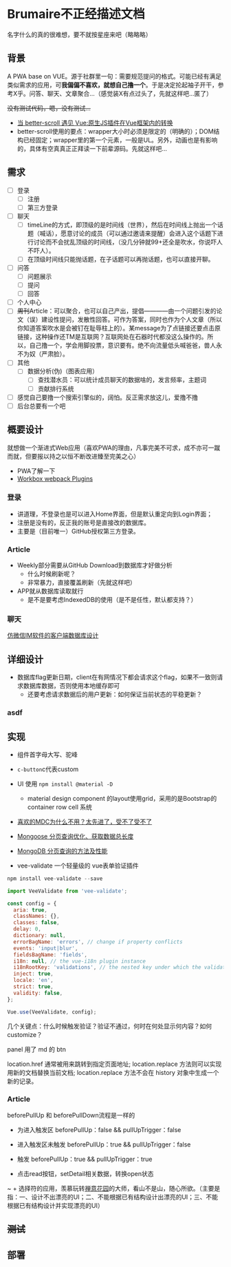 # Brumaire不正经描述文档

名字什么的真的很难想，要不就按星座来吧（略略略）

## 背景

A PWA base on VUE。源于社群里一句：需要规范提问的格式。可能已经有满足类似需求的应用，可**我偏偏不喜欢，就想自己撸一个**。于是决定抡起袖子开干，参考X乎。问答、聊天、文章聚合...（感觉装X有点过头了，先就这样吧...匿了）

~~没有测试代码，嗯，没有测试...~~

- [当 better-scroll 遇见 Vue:原生JS插件在Vue框架内的转换](https://zhuanlan.zhihu.com/p/27407024)
- better-scroll使用的要点：wrapper大小时必须是限定的（明确的）；DOM结构已经固定；wrapper里的第一个元素，一般是UL。另外，动画也是有影响的，具体有空真真正正拜读一下前辈源码。先就这样吧...

## 需求

- [ ] 登录
  - [ ] 注册
  - [ ] 第三方登录
- [ ] 聊天
  - [ ] timeLine的方式，即顶级的是时间线（世界），然后在时间线上抛出一个话题（喊话），愿意讨论的成员（可以通过邀请来提醒）会进入这个话题下进行讨论而不会扰乱顶级的时间线，（没几分钟就99+还全是吹水，你说吓人不吓人）。
  - [ ] 在顶级时间线只能抛话题，在子话题可以再抛话题，也可以直接开聊。
- [ ] 问答
  - [ ] 问题展示
  - [ ] 提问
  - [ ] 回答
- [ ] 个人中心
- [ ] ~~周刊~~Article：可以聚合，也可以自己产出，提倡————由一个问题引发的论文（误）建设性提问，发散性回答。可作为答案，同时也作为个人文章（所以你知道答案吹水是会被钉在耻辱柱上的）。某message为了点链接还要点击原链接，这种操作还TM是互联网？互联网处在石器时代都没这么操作的。所以，自己撸一个，学会用脚投票，意识要有。绝不向流量低头喊爸爸，兽人永不为奴（严肃脸）。
- [ ] 其他
  - [ ] 数据分析(伪)（图表应用）
    - [ ] 查找潜水员：可以统计成员聊天的数据啥的，发言频率，主题词
    - [ ] 贡献排行系统  
- [ ] 感觉自己要撸一个搜索引擎似的，阔怕。反正需求放这儿，爱撸不撸
- [ ] 后台总要有一个吧

## 概要设计

就想做一个渐进式Web应用（喜欢PWA的理由，凡事完美不可求，成不亦可一蹴而就，但要报以持之以恒不断改进臻至完美之心）

- PWA了解一下
- [Workbox webpack Plugins](https://developers.google.com/web/tools/workbox/modules/workbox-webpack-plugin#which_plugin_to_use)

### 登录

- 讲道理，不登录也是可以进入Home界面，但是默认重定向到Login界面；
- 注册是没有的，反正我的账号是直接改的数据库。
- 主要是（目前唯一）GitHub授权第三方登录。

### Article

- Weekly部分需要从GitHub Download到数据库才好做分析
  - 什么时候刷新呢？
  - 非常暴力，直接覆盖刷新（先就这样吧）
- APP就从数据库读取就行
  - 是不是要考虑IndexedDB的使用（是不是任性，默认都支持？）

### 聊天

[仿微信IM软件的客户端数据库设计](https://segmentfault.com/q/1010000004294504)

## 详细设计

- 数据库flag更新日期，client在有网情况下都会请求这个flag，如果不一致则请求数据库数据，否则使用本地缓存即可
  - 还要考虑请求数据后的用户更新：如何保证当前状态的平稳更新？

### asdf

## 实现

- 组件首字母大写、驼峰
- `c-button`c代表custom
- UI 使用 `npm install @material -D`
  - material design component 的layout使用grid，采用的是Bootstrap的container row cell 系统
- [喜欢的MDC为什么不用？太先进了，受不了受不了](http://www.ruanyifeng.com/blog/2017/05/css-variables.html)
- [Mongoose 分页查询优化、获取数据总长度](https://www.cnblogs.com/fayin/p/7028466.html)
- [MongoDB 分页查询的方法及性能](https://www.cnblogs.com/capqueen/p/MongoDBPagination.html)

- vee-validate 一个轻量级的 vue表单验证插件

```js
npm install vee-validate --save

import VeeValidate from 'vee-validate';

const config = {
  aria: true,
  classNames: {},
  classes: false,
  delay: 0,
  dictionary: null,
  errorBagName: 'errors', // change if property conflicts
  events: 'input|blur',
  fieldsBagName: 'fields',
  i18n: null, // the vue-i18n plugin instance
  i18nRootKey: 'validations', // the nested key under which the validation messages will be located
  inject: true,
  locale: 'en',
  strict: true,
  validity: false,
};

Vue.use(VeeValidate, config);

```

几个关键点：什么时候触发验证？验证不通过，何时在何处显示何内容？如何customize？

panel 用了 md 的 btn

location.href 通常被用来跳转到指定页面地址;
location.replace 方法则可以实现用新的文档替换当前文档;
location.replace 方法不会在 history 对象中生成一个新的记录。

### Article

beforePullUp 和 beforePullDown流程是一样的

- 为进入触发区 beforePullUp：false && pullUpTrigger：false
- 进入触发区未触发 beforePullUp：true && pullUpTrigger：false
- 触发 beforePullUp：true && pullUpTrigger：true

- 点击read按钮，setDetail相关数据，转换open状态

~ + 选择符的应用，羡慕玩转[禅意花园](http://www.csszengarden.com/tr/zh-cn/)的大师，看山不是山，随心所欲。（主要是指：一、设计不出漂亮的UI；二、不能根据已有结构设计出漂亮的UI；三、不能根据已有结构设计并实现漂亮的UI）

## ~~测试~~

## 部署
